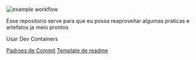 ![example workflow](https://github.com/joao-pedro-rdo/repo-reaproveitavel/actions/workflows/main.yml/badge.svg)


Esse repositorio serve para que eu possa reaproveitar algumas praticas e artefatos ja meio prontos 

Usar Dev Containers

[Padroes de Commit](https://github.com/iuricode/padroes-de-commits)
[Template de readme](https://github.com/iuricode/readme-template)